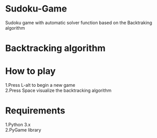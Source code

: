 # Sudoku-Game
Sudoku game with automatic solver function based on the Backtraking algorithm



# Backtracking algorithm

# How to play
1.Press L-alt to begin a new game  
2.Press Space visualize the backtracking algorithm

# Requirements
1.Python 3.x  
2.PyGame library
